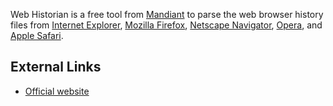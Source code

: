 Web Historian is a free tool from [Mandiant](Mandiant "wikilink") to
parse the web browser history files from [Internet
Explorer](Internet_Explorer "wikilink"), [Mozilla
Firefox](Mozilla_Firefox "wikilink"), [Netscape
Navigator](Netscape_Navigator "wikilink"), [Opera](Opera "wikilink"),
and [Apple Safari](Apple_Safari "wikilink").

## External Links

- [Official website](http://www.mandiant.com/webhistorian.htm)